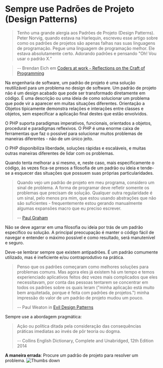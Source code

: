 # Sempre use Padrões de Projeto (Design Patterns) #

> Tenho uma grande alergia aos Padrões de Projeto (Design Patterns). Peter Norvig, quando estava na Harlequin, escreveu esse artigo sobre como os padrões de projetos são apenas falhas nas suas linguagens de programação. Pegue uma linguagem de programação melhor. Ele estava absolutamente certo. Adorando padrões e pensando "Oh! Vou usar o padrão X."

> -- Brendan Eich em [Coders at work - Reflections on the Craft of Programming](http://codersatwork.com/)

Na engenharia de software, um padrão de projeto é uma solução reutilizável para um problema no design de software. Um padrão de projeto não é um design acabado que pode ser transformado diretamente em código. É uma descrição ou uma ideia de como solucionar um problema que pode vir a aparecer em muitas situações diferentes. Orientação a Objetos tipicamente demonstra relações e interações entre classes e objetos, sem especificar a aplicação final destes que estão envolvidos.

O PHP suporta paradigmas imperativos, funcionais, orientados a objetos, procedural e paradigmas reflexivos. O PHP é uma enorme caixa de ferramentas que faz o possível para solucionar muitos problemas de maneiras diferentes - não de um único jeito.

O PHP disponibiliza liberdade, soluções rápidas e escaláveis, e muitas outras maneiras diferentes de lidar com os problemas.

Quando tenta melhorar a si mesmo, e, neste caso, mais especificamente o código, às vezes fica-se presos a filosofia de um padrão ou ideia e tende-se a esquecer das situações que possuem suas próprias particularidades.

> Quando vejo um padrão de projeto em meu programa, considero um sinal de problema. A forma de programar deve refletir somente os problemas que precisam de solução. Qualquer outra regularidade é um sinal, pelo menos pra mim, que estou usando abstrações que não são suficientes - frequentemente estou gerando manualmente algumas expansões macro que eu preciso escrever.
>
> -- [Paul Graham](http://c2.com/cgi/wiki?AreDesignPatternsMissingLanguageFeatures)

Não se deve agarrar em uma filosofia ou ideia por trás de um padrão específico ou solução. A principal preocupação é manter o código fácil de navegar e entender o máximo possível e como resultado, será manutenível e seguro.

Deve-se lembrar sempre que existem antipadrões. É um padrão comumente utilizado, mas é ineficiente e/ou contraprodutivo na prática.

> Penso que os padrões começaram como melhores soluções para problemas comuns. Mas agora eles já existem há um tempo e temos experienciado aplicativos feitos dez vezes mais complicados que eles necessitavam, por conta das pessoas tentarem se concentrar em todos os padrões sobre os quais leram ("minha aplicação está muito bem arquitetada, porque é feita com padrões de projetos.") minha impressão do valor de um padrão de projeto mudou um pouco.
>
> -- Paul Weaton in [Evil Design Patterns](http://www.javaranch.com/patterns/)

Sempre use a abordagem pragmática:

> Ação ou política ditada pela consideração das consequências práticas imediatas ao invés de pôr teoria ou dogma.
>
> -- Collins English Dictionary, Complete and Unabridged, 12th Edition 2014

**A maneira errada**: Procure um padrão de projeto para resolver um problema. ![Thumbs down](/img/thumbs-down.png)
